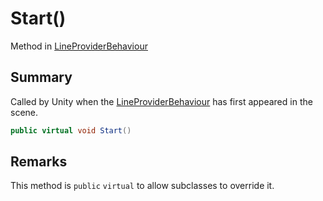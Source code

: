 # Start()

Method in [LineProviderBehaviour](yarn.unity.lineproviderbehaviour.md)

## Summary

Called by Unity when the [LineProviderBehaviour](yarn.unity.lineproviderbehaviour.md) has first appeared in the scene.

```csharp
public virtual void Start()
```

## Remarks

This method is `public` `virtual` to allow subclasses to override it.

